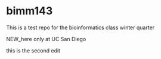 # bimm143

This is a test repo for the bioinformatics class winter quarter


NEW_here only at UC San Diego



this is the second edit

